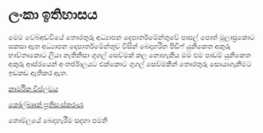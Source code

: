 # ලංකා ඉතිහාසය

මෙම වෙබ්අඩවියේ තොරතුරු අධ්‍යාපන දෙපාර්තමේන්තුවේ පාසල් පොත් මූලාස්‍රකොට සකසා ඇත 
අධ්‍යාපන දෙපාර්තමේන්තුව විසින් බෙදාහරින පිඩිෆ් යුනිකෙත අකුරු භාව්තාකොට ලියා නැතිනිසා ගුගල් සෙව්මක් කල නොහැකිය මම එම පාඩම් යුනිකෙත අකුරු ආස්රයෙන් අංතර්ජාලයට එක්කොට ගුගල් සෙව්මකින් තොරතුරු සොයාගැනිමට ඉඩකඩ ඇතිකර ඇත.

[කාර්මික විප්ලවය](http://history.pituwa.co/wiki/%E0%B6%9A%E0%B7%8F%E0%B6%BB%E0%B7%8A%E0%B6%B8%E0%B7%92%E0%B6%9A-%E0%B7%80%E0%B7%92%E0%B6%B4%E0%B7%8A%E0%B6%BD%E0%B7%80%E0%B6%BA)

[කෝල්බෲක් ප්‍රතිසංස්කරණ](http://history.pituwa.co/wiki/%E0%B6%9A%E0%B7%9D%E0%B6%BD%E0%B7%8A%E0%B6%B6%E0%B7%B2%E0%B6%9A%E0%B7%8A-%E0%B6%B4%E0%B7%8A%E2%80%8D%E0%B6%BB%E0%B6%AD%E0%B7%92%E0%B7%83%E0%B6%82%E0%B7%83%E0%B7%8A%E0%B6%9A%E0%B6%BB%E0%B6%AB)




නොම්ලයේ බෙදාහැරීම සදහා පමනි